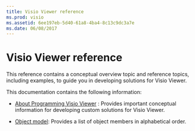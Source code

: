 ```yaml
---
title: Visio Viewer reference
ms.prod: visio
ms.assetid: 6ee197eb-5d40-61a8-4ba4-8c13c9dc3a7e
ms.date: 06/08/2017
---
```



# Visio Viewer reference

This reference contains a conceptual overview topic and reference topics, including examples, to guide you in developing solutions for Visio Viewer.

This documentation contains the following information:

-  [About Programming Visio Viewer](Visio.about.programming.md) : Provides important conceptual information for developing custom solutions for Visio Viewer.
    
-  [Object model](object-model-visio-viewer-reference.md): Provides a list of object members in alphabetical order.
    

